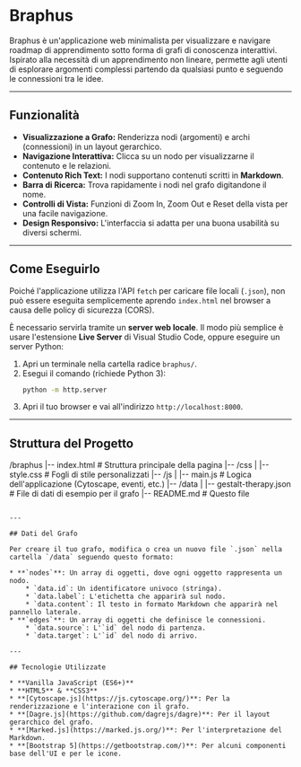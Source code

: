 # Braphus

Braphus è un'applicazione web minimalista per visualizzare e navigare roadmap di apprendimento sotto forma di grafi di conoscenza interattivi. Ispirato alla necessità di un apprendimento non lineare, permette agli utenti di esplorare argomenti complessi partendo da qualsiasi punto e seguendo le connessioni tra le idee.

---

## Funzionalità

* **Visualizzazione a Grafo:** Renderizza nodi (argomenti) e archi (connessioni) in un layout gerarchico.
* **Navigazione Interattiva:** Clicca su un nodo per visualizzarne il contenuto e le relazioni.
* **Contenuto Rich Text:** I nodi supportano contenuti scritti in **Markdown**.
* **Barra di Ricerca:** Trova rapidamente i nodi nel grafo digitandone il nome.
* **Controlli di Vista:** Funzioni di Zoom In, Zoom Out e Reset della vista per una facile navigazione.
* **Design Responsivo:** L'interfaccia si adatta per una buona usabilità su diversi schermi.

---

## Come Eseguirlo

Poiché l'applicazione utilizza l'API `fetch` per caricare file locali (`.json`), non può essere eseguita semplicemente aprendo `index.html` nel browser a causa delle policy di sicurezza (CORS).

È necessario servirla tramite un **server web locale**. Il modo più semplice è usare l'estensione **Live Server** di Visual Studio Code, oppure eseguire un server Python:

1.  Apri un terminale nella cartella radice `braphus/`.
2.  Esegui il comando (richiede Python 3):
    ```bash
    python -m http.server
    ```
3.  Apri il tuo browser e vai all'indirizzo `http://localhost:8000`.

---

## Struttura del Progetto


/braphus
|-- index.html              \# Struttura principale della pagina
|-- /css
|   |-- style.css           \# Fogli di stile personalizzati
|-- /js
|   |-- main.js             \# Logica dell'applicazione (Cytoscape, eventi, etc.)
|-- /data
|   |-- gestalt-therapy.json \# File di dati di esempio per il grafo
|-- README.md               \# Questo file

```

---

## Dati del Grafo

Per creare il tuo grafo, modifica o crea un nuovo file `.json` nella cartella `/data` seguendo questo formato:

* **`nodes`**: Un array di oggetti, dove ogni oggetto rappresenta un nodo.
    * `data.id`: Un identificatore univoco (stringa).
    * `data.label`: L'etichetta che apparirà sul nodo.
    * `data.content`: Il testo in formato Markdown che apparirà nel pannello laterale.
* **`edges`**: Un array di oggetti che definisce le connessioni.
    * `data.source`: L'`id` del nodo di partenza.
    * `data.target`: L'`id` del nodo di arrivo.

---

## Tecnologie Utilizzate

* **Vanilla JavaScript (ES6+)**
* **HTML5** & **CSS3**
* **[Cytoscape.js](https://js.cytoscape.org/)**: Per la renderizzazione e l'interazione con il grafo.
* **[Dagre.js](https://github.com/dagrejs/dagre)**: Per il layout gerarchico del grafo.
* **[Marked.js](https://marked.js.org/)**: Per l'interpretazione del Markdown.
* **[Bootstrap 5](https://getbootstrap.com/)**: Per alcuni componenti base dell'UI e per le icone.
